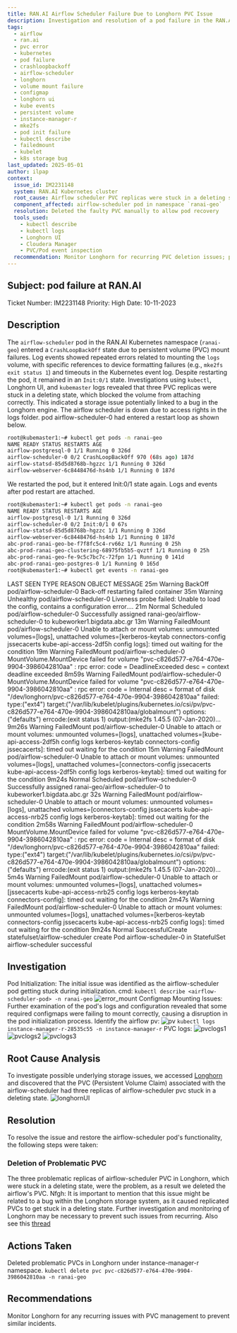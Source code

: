 ```yaml
---
title: RAN.AI Airflow Scheduler Failure Due to Longhorn PVC Issue
description: Investigation and resolution of a pod failure in the RAN.AI Kubernetes namespace caused by stuck Longhorn PVC replicas, leading to `airflow-scheduler` entering CrashLoopBackOff state and failing to mount volumes. The issue was resolved by manually deleting the problematic PVC and confirming pod recovery.
tags:
  - airflow
  - ran.ai
  - pvc error
  - kubernetes
  - pod failure
  - crashloopbackoff
  - airflow-scheduler
  - longhorn
  - volume mount failure
  - configmap
  - longhorn ui
  - kube events
  - persistent volume
  - instance-manager-r
  - mke2fs
  - pod init failure
  - kubectl describe
  - failedmount
  - kubelet
  - k8s storage bug
last_updated: 2025-05-01
author: ilpap
context:
  issue_id: IM2231148
  system: RAN.AI Kubernetes cluster
  root_cause: Airflow scheduler PVC replicas were stuck in a deleting state in Longhorn, preventing volume mount
  component_affected: airflow-scheduler pod in namespace `ranai-geo`
  resolution: Deleted the faulty PVC manually to allow pod recovery
  tools_used:
    - kubectl describe
    - kubectl logs
    - Longhorn UI
    - Cloudera Manager
    - PVC/Pod event inspection
  recommendation: Monitor Longhorn for recurring PVC deletion issues; potentially upgrade or patch Longhorn
---
```

## Subject: pod failure at RAN.AI
Ticket Number: IM2231148
Priority: High
Date: 10-11-2023
## Description
The `airflow-scheduler` pod in the RAN.AI Kubernetes namespace (`ranai-geo`) entered a `CrashLoopBackOff` state due to persistent volume (PVC) mount failures. Log events showed repeated errors related to mounting the `logs` volume, with specific references to device formatting failures (e.g., `mke2fs exit status 1`) and timeouts in the Kubernetes event log.
Despite restarting the pod, it remained in an `Init:0/1` state. Investigations using `kubectl`, Longhorn UI, and `kubemaster` logs revealed that three PVC replicas were stuck in a deleting state, which blocked the volume from attaching correctly. This indicated a storage issue potentially linked to a bug in the Longhorn engine.
The airflow scheduler is down due to access rights in the logs folder.
pod airflow-scheduler-0 had entered a restart loop as shown below.
```bash
root@kubemaster1:~# kubectl get pods -n ranai-geo
NAME READY STATUS RESTARTS AGE
airflow-postgresql-0 1/1 Running 0 326d
airflow-scheduler-0 0/2 CrashLoopBackOff 970 (68s ago) 187d
airflow-statsd-85d5d8768b-hgzzc 1/1 Running 0 326d
airflow-webserver-6c8448476d-hs4nb 1/1 Running 0 187d
```
We restarted the pod, but it entered Init:0/1 state again.
Logs and events after pod restart are attached.
```bash
root@kubemaster1:~# kubectl get pods -n ranai-geo
NAME READY STATUS RESTARTS AGE
airflow-postgresql-0 1/1 Running 0 326d
airflow-scheduler-0 0/2 Init:0/1 0 67s
airflow-statsd-85d5d8768b-hgzzc 1/1 Running 0 326d
airflow-webserver-6c8448476d-hs4nb 1/1 Running 0 187d
abc-prod-ranai-geo-be-f7f8fc5c4-rv66z 1/1 Running 0 25h
abc-prod-ranai-geo-clustering-68975fb5b5-qvztf 1/1 Running 0 25h
abc-prod-ranai-geo-fe-9c5c7bc7c-72fpn 1/1 Running 0 141d
abc-prod-ranai-geo-postgres-0 1/1 Running 0 165d
root@kubemaster1:~# kubectl get events -n ranai-geo
```
LAST SEEN TYPE REASON OBJECT MESSAGE
25m Warning BackOff pod/airflow-scheduler-0 Back-off restarting failed container
35m Warning Unhealthy pod/airflow-scheduler-0 Liveness probe failed: Unable to load the config, contains a configuration error....
21m Normal Scheduled pod/airflow-scheduler-0 Successfully assigned ranai-geo/airflow-scheduler-0 to kubeworker1.bigdata.abc.gr
13m Warning FailedMount pod/airflow-scheduler-0 Unable to attach or mount volumes: unmounted volumes=[logs], unattached volumes=[kerberos-keytab connectors-config jssecacerts kube-api-access-2df5h config logs]: timed out waiting for the condition
19m Warning FailedMount pod/airflow-scheduler-0 MountVolume.MountDevice failed for volume "pvc-c826d577-e764-470e-9904-3986042810aa" : rpc error: code = DeadlineExceeded desc = context deadline exceeded
8m59s Warning FailedMount pod/airflow-scheduler-0 MountVolume.MountDevice failed for volume "pvc-c826d577-e764-470e-9904-3986042810aa" : rpc error: code = Internal desc = format of disk "/dev/longhorn/pvc-c826d577-e764-470e-9904-3986042810aa" failed: type:("ext4") target:("/var/lib/kubelet/plugins/kubernetes.io/csi/pv/pvc-c826d577-e764-470e-9904-3986042810aa/globalmount") options:("defaults") errcode:(exit status 1) output:(mke2fs 1.45.5 (07-Jan-2020)...
9m26s Warning FailedMount pod/airflow-scheduler-0 Unable to attach or mount volumes: unmounted volumes=[logs], unattached volumes=[kube-api-access-2df5h config logs kerberos-keytab connectors-config jssecacerts]: timed out waiting for the condition
15m Warning FailedMount pod/airflow-scheduler-0 Unable to attach or mount volumes: unmounted volumes=[logs], unattached volumes=[connectors-config jssecacerts kube-api-access-2df5h config logs kerberos-keytab]: timed out waiting for the condition
9m24s Normal Scheduled pod/airflow-scheduler-0 Successfully assigned ranai-geo/airflow-scheduler-0 to kubeworker1.bigdata.abc.gr
32s Warning FailedMount pod/airflow-scheduler-0 Unable to attach or mount volumes: unmounted volumes=[logs], unattached volumes=[connectors-config jssecacerts kube-api-access-nrb25 config logs kerberos-keytab]: timed out waiting for the condition
2m58s Warning FailedMount pod/airflow-scheduler-0 MountVolume.MountDevice failed for volume "pvc-c826d577-e764-470e-9904-3986042810aa" : rpc error: code = Internal desc = format of disk "/dev/longhorn/pvc-c826d577-e764-470e-9904-3986042810aa" failed: type:("ext4") target:("/var/lib/kubelet/plugins/kubernetes.io/csi/pv/pvc-c826d577-e764-470e-9904-3986042810aa/globalmount") options:("defaults") errcode:(exit status 1) output:(mke2fs 1.45.5 (07-Jan-2020)...
5m4s Warning FailedMount pod/airflow-scheduler-0 Unable to attach or mount volumes: unmounted volumes=[logs], unattached volumes=[jssecacerts kube-api-access-nrb25 config logs kerberos-keytab connectors-config]: timed out waiting for the condition
2m47s Warning FailedMount pod/airflow-scheduler-0 Unable to attach or mount volumes: unmounted volumes=[logs], unattached volumes=[kerberos-keytab connectors-config jssecacerts kube-api-access-nrb25 config logs]: timed out waiting for the condition
9m24s Normal SuccessfulCreate statefulset/airflow-scheduler create Pod airflow-scheduler-0 in StatefulSet airflow-scheduler successful
## Investigation
Pod Initialization: The initial issue was identified as the airflow-scheduler pod getting stuck during initialization.
cmd: `kubectl describe <airflow-scheduler-pod> -n ranai-geo`
![error_mount](.media/mounterror.JPG)
Configmap Mounting Issues: Further examination of the pod's logs and configuration revealed that some required configmaps were failing to mount correctly, causing a disruption in the pod initialization process.
Identify the airflow pv:
![pv](.media/getpv.JPG)
`kubectl logs instance-manager-r-28535c55 -n instance-manager-r`
PVC logs:
![pvclogs1](.media/pvc1logs.JPG)
![pvclogs2](.media/pvc2logs.JPG)
![pvclogs3](.media/pv3logs.JPG)
## Root Cause Analysis
To investigate possible underlying storage issues, we accessed [Longhorn](https://kubemaster-vip.bigdata.abc.gr/longhorn/) and discovered that the PVC (Persistent Volume Claim) associated with the airflow-scheduler had three replicas of airflow-scheduler pvc stuck in a deleting state.
![longhornUI](.media/longhornbug.JPG)
## Resolution
To resolve the issue and restore the airflow-scheduler pod's functionality, the following steps were taken:
### Deletion of Problematic PVC
The three problematic replicas of airflow-scheduler PVC in Longhorn, which were stuck in a deleting state, were the problem, as a result we deleted the airflow's PVC.
Nfgh: It is important to mention that this issue might be related to a bug within the Longhorn storage system, as it caused replicated PVCs to get stuck in a deleting state. Further investigation and monitoring of Longhorn may be necessary to prevent such issues from recurring. Also see this [thread](https://github.com/longhorn/longhorn/issues/4278)
## Actions Taken
Deleted problematic PVCs in Longhorn under instance-manager-r namespace.
`kubectl delete pvc pvc-c826d577-e764-470e-9904-3986042810aa -n ranai-geo`
## Recommendations
Monitor Longhorn for any recurring issues with PVC management to prevent similar incidents. 